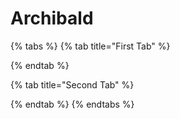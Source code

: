 # Archibald

{% tabs %}
{% tab title="First Tab" %}

{% endtab %}

{% tab title="Second Tab" %}

{% endtab %}
{% endtabs %}
